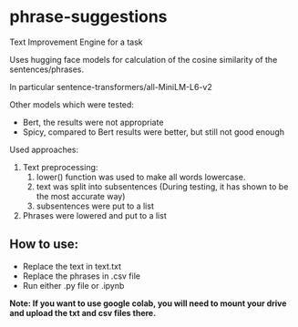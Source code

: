# phrase-suggestions
Text Improvement Engine for a task

Uses hugging face models for calculation of the cosine similarity of the sentences/phrases.

In particular sentence-transformers/all-MiniLM-L6-v2

Other models which were tested:
* Bert, the results were not appropriate
* Spicy, compared to Bert results were better, but still not good enough

Used approaches:
1. Text preprocessing:
   1. lower() function was used to make all words lowercase.
   2. text was split into subsentences (During testing, it has shown to be the most accurate way)
   3. subsentences were put to a list
2. Phrases were lowered and put to a list


## How to use:
* Replace the text in text.txt 
* Replace the phrases in .csv file
* Run either .py file or .ipynb

**Note: If you want to use google colab, you will need to mount your drive and upload the txt and csv files there.**
